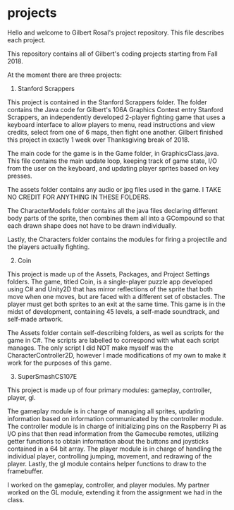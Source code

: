 # projects
Hello and welcome to Gilbert Rosal's project repository. This file describes each project.

This repository contains all of Gilbert's coding projects starting from Fall 2018.

At the moment there are three projects:
    
1. Stanford Scrappers

This project is contained in the Stanford Scrappers folder. The folder contains the Java code for Gilbert's 106A Graphics Contest entry 
Stanford Scrappers, an independently developed 2-player fighting game that uses a keyboard interface to allow players to menu, read 
instructions and view credits, select from one of 6 maps, then fight one another. Gilbert finished this project in exactly 1 week over 
Thanksgiving break of 2018.

The main code for the game is in the Game folder, in GraphicsClass.java. This file contains the main update loop, keeping track of game state, I/O from the user on the keyboard, and updating player sprites based on key presses.

The assets folder contains any audio or jpg files used in the game. I TAKE NO CREDIT FOR ANYTHING IN THESE FOLDERS.

The CharacterModels folder contains all the java files declaring different body parts of the sprite, then combines them all into a
GCompound so that each drawn shape does not have to be drawn individually.

Lastly, the Characters folder contains the modules for firing a projectile and the players actually fighting.

2. Coin 

This project is made up of the Assets, Packages, and Project Settings folders. The game, titled Coin, is a single-player puzzle app developed using C# and Unity2D that has mirror reflections of the sprite that both move when one moves, but are faced with a different set of obstacles. The player must get both sprites to an exit at the same time. This game is in the midst of development, containing 45 levels, a self-made soundtrack, and self-made artwork.

The Assets folder contain self-describing folders, as well as scripts for the game in C#. The scripts are labelled to correspond with
what each script manages. The only script I did NOT make myself was the CharacterController2D, however I made modifications of my own
to make it work for the purposes of this game.

3. SuperSmashCS107E

This project is made up of four primary modules: gameplay, controller, player, gl.

The gameplay module is in charge of managing all sprites, updating information based on information communicated by the controller module.
The controller module is in charge of initializing pins on the Raspberry Pi as I/O pins that then read information from the Gamecube
remotes, utilizing getter functions to obtain information about the buttons and joysticks contained in a 64 bit array.
The player module is in charge of handling the individual player, controlling jumping, movement, and redrawing of the player.
Lastly, the gl module contains helper functions to draw to the framebuffer.

I worked on the gameplay, controller, and player modules. My partner worked on the GL module, extending it from the assignment we
had in the class.
